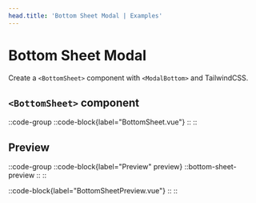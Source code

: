 ```yaml
---
head.title: 'Bottom Sheet Modal | Examples'
---
```


# Bottom Sheet Modal

Create a `<BottomSheet>` component with `<ModalBottom>` and TailwindCSS.

## `<BottomSheet>` component

::code-group
  ::code-block{label="BottomSheet.vue"}
    <!-- :code-block-file{path="./BottomSheet.vue" language="vue"} -->
  ::
::

## Preview

::code-group
  ::code-block{label="Preview" preview}
    ::bottom-sheet-preview
    ::
  ::

  ::code-block{label="BottomSheetPreview.vue"}
    <!-- :code-block-file{path="./BottomSheetPreview.vue" language="vue"} -->
  ::
::